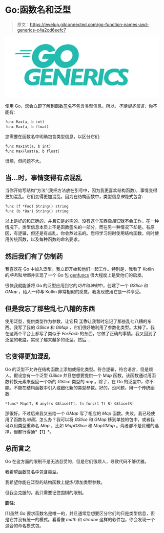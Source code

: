 # Go:函数名和泛型

> 原文：<https://levelup.gitconnected.com/go-function-names-and-generics-c4a2cd6eefc7>

![](img/39216bc30ae0c2897d3c9abfc3816524.png)

使用 Go，您会立即了解到函数[签名](https://en.wikipedia.org/wiki/Type_signature#Signature)不包含类型信息。所以，*不像很多语言*，你不能有:

```
func Max(a, b int)
func Max(a, b float)
```

您需要在函数名中明确包含类型信息，以区分它们:

```
func MaxInt(a, b int)
func MaxFloat(a, b float)
```

很烦，但问题不大。

## 当…时，事情变得有点混乱

当你开始写结构“方法”(我把方法放在引号中，因为我更喜欢结构函数)，事情变得更加混乱。它们变得更加混乱，因为在结构函数中，类型信息*被*隐式包含:

```
func (f *Foo) String() string
func (b *Bar) String() string
```

以上是好的和正确的，并且它是必需的，没有这个东西像*接口*就不会工作。在一种情况下，类型信息本质上不是函数签名的一部分，而在另一种情况下却是。有原因，有逻辑，但还是有点乱。你会熬过去的。您将学习何时使用结构函数，何时使用传统函数，以及每种函数的命名要求。

## 然后我们有了仿制药

我喜欢在 Go 中加入泛型。我立即开始和他们一起工作。特别是，我看了 Kotlin 的*序列*和*地图*并实现了一个 Go 包 [genfuncs](https://github.com/nwillc/genfuncs) 很大程度上是受他们的启发。

很快我就能够将 Go 的泛型应用到它的*切片*和*映射*中，创建了一个 *GSlice* 和 *GMap* ，给人一种与 Kotlin 非常相似的感觉，我发现使用它是一种享受。

## 但是我忘了那些乱七八糟的东西

使用泛型，提供类型作为参数，让它**只** **工作**让我暂时忘记了那些乱七八糟的东西。我写了我的 *GSlice* 和 *GMap* ，它们很好地利用了参数化类型。太棒了。我在这两个平台上都写了类似于 *ForEach* 的东西，它做了正确的事情。我又回到了泛型的老路，实现了越来越多的泛型。然后…

## 它变得更加混乱

Go 的泛型不允许在结构函数上添加或细化类型。符合逻辑，符合语言，但是烦人。假设您有一个泛型 *GSlice* 并且您想要提供一个 *Map* 函数，该函数通过用函数转换元素来返回一个新的 *GSlice* 类型的 *any* 。除了，在 Go 的泛型中，你不能。不能在结构函数中引入或细化新的类型参数。好的，没问题，用一个传统函数:

```
*func* Map[T, R any](s GSlice[T], fn func(t T) R) GSlice[R]
```

那很好。不过后来我又去给一个 *GMap* 写了相应的 *Map* 函数。失败。我已经使用了函数名*地图*。怎么办？我可以将 *GSlice* 和 *GMap* 移到单独的包中，或者我可以用类型重命名 *Map* ，比如 *MapGSlice* 和 *MapGMap* 。两者都不是优雅的选择，但都行得通*【1】*。

## 总而言之

Go 在这方面的限制不是无法忍受的，但是它们很烦人，导致代码不够优雅。

我希望函数签名中包含类型。

我希望你能在泛型的结构函数上提炼/添加类型参数。

但我会克服的。我只需要记住围棋的限制。

**脚注:**

[1]虽然 Go 要求函数名是唯一的，并且通常您想要区分它们的只是类型信息，但是它并没有统一的模式。看看像 *math* 和 *strconv* 这样的软件包，你会发现一个混合的命名模式包。